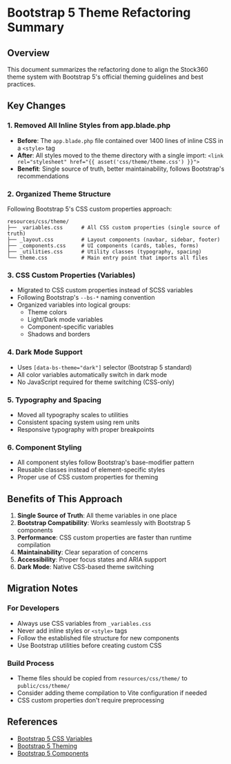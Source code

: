 # Bootstrap 5 Theme Refactoring Summary

## Overview
This document summarizes the refactoring done to align the Stock360 theme system with Bootstrap 5's official theming guidelines and best practices.

## Key Changes

### 1. Removed All Inline Styles from app.blade.php
- **Before**: The `app.blade.php` file contained over 1400 lines of inline CSS in a `<style>` tag
- **After**: All styles moved to the theme directory with a single import: `<link rel="stylesheet" href="{{ asset('css/theme/theme.css') }}">`
- **Benefit**: Single source of truth, better maintainability, follows Bootstrap's recommendations

### 2. Organized Theme Structure
Following Bootstrap 5's CSS custom properties approach:

```
resources/css/theme/
├── _variables.css      # All CSS custom properties (single source of truth)
├── _layout.css         # Layout components (navbar, sidebar, footer)
├── _components.css     # UI components (cards, tables, forms)
├── _utilities.css      # Utility classes (typography, spacing)
└── theme.css           # Main entry point that imports all files
```

### 3. CSS Custom Properties (Variables)
- Migrated to CSS custom properties instead of SCSS variables
- Following Bootstrap's `--bs-*` naming convention
- Organized variables into logical groups:
  - Theme colors
  - Light/Dark mode variables
  - Component-specific variables
  - Shadows and borders

### 4. Dark Mode Support
- Uses `[data-bs-theme="dark"]` selector (Bootstrap 5 standard)
- All color variables automatically switch in dark mode
- No JavaScript required for theme switching (CSS-only)

### 5. Typography and Spacing
- Moved all typography scales to utilities
- Consistent spacing system using rem units
- Responsive typography with proper breakpoints

### 6. Component Styling
- All component styles follow Bootstrap's base-modifier pattern
- Reusable classes instead of element-specific styles
- Proper use of CSS custom properties for theming

## Benefits of This Approach

1. **Single Source of Truth**: All theme variables in one place
2. **Bootstrap Compatibility**: Works seamlessly with Bootstrap 5 components
3. **Performance**: CSS custom properties are faster than runtime compilation
4. **Maintainability**: Clear separation of concerns
5. **Accessibility**: Proper focus states and ARIA support
6. **Dark Mode**: Native CSS-based theme switching

## Migration Notes

### For Developers
- Always use CSS variables from `_variables.css`
- Never add inline styles or `<style>` tags
- Follow the established file structure for new components
- Use Bootstrap utilities before creating custom CSS

### Build Process
- Theme files should be copied from `resources/css/theme/` to `public/css/theme/`
- Consider adding theme compilation to Vite configuration if needed
- CSS custom properties don't require preprocessing

## References
- [Bootstrap 5 CSS Variables](https://getbootstrap.com/docs/5.0/customize/css-variables/)
- [Bootstrap 5 Theming](https://getbootstrap.com/docs/5.0/customize/overview/)
- [Bootstrap 5 Components](https://getbootstrap.com/docs/5.0/customize/components/) 